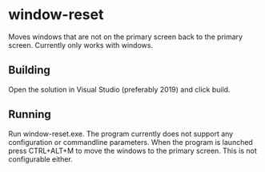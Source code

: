 # window-reset
Moves windows that are not on the primary screen back to the primary screen. Currently only works with windows.

## Building
Open the solution in Visual Studio (preferably 2019) and click build.

## Running
Run window-reset.exe. The program currently does not support any configuration or commandline parameters.
When the program is launched press CTRL+ALT+M to move the windows to the primary screen. This is not configurable either.
